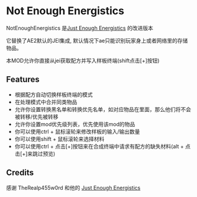 # Not Enough Energistics
NotEnoughEnergistics 是[Just Enough Energistics](https://www.curseforge.com/minecraft/mc-mods/just-enough-energistics-jee) 的改进版本

它替换了AE2默认的JEI集成, 默认情况下ae只能识别玩家身上或者网络里的存储物品。

本MOD允许你直接从jei获取配方并写入样板终端(shift点击[+]按钮)

## Features

- 根据配方自动切换样板终端的模式
- 在处理模式中合并同类物品
- 允许你设置转换黑名单和转换优先名单，如对应物品在里面，那么他们将不会被转移/优先被转移
- 允许你设置mod优先级列表，优先使用该mod的物品
- 你可以使用ctrl + 鼠标滚轮来修改样板的输入/输出数量
- 你可以使用shift + 鼠标滚轮来选择材料
- 你可以使用ctrl + 点击[+]按钮来在合成终端中请求有配方的缺失材料(alt + 点击[+]来跳过预览)

## Credits
感谢 TheRealp455w0rd 和他的 [Just Enough Energistics](https://www.curseforge.com/minecraft/mc-mods/just-enough-energistics-jee)


